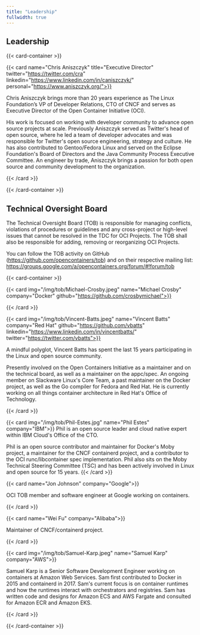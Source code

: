 ```yaml
---
title: "Leadership"
fullwidth: true
---
```


## Leadership

{{< card-container >}}

{{< card name="Chris Aniszczyk" title="Executive Director" twitter="https://twitter.com/cra" linkedin="https://www.linkedin.com/in/caniszczyk/" personal="https://www.aniszczyk.org/">}}

Chris Aniszczyk brings more than 20 years experience as The Linux Foundation’s VP of Developer Relations, CTO of CNCF and serves as Executive Director of the Open Container Initiative (OCI).

His work is focused on working with developer community to advance open source projects at scale. Previously Aniszczyk served as Twitter's head of open source, where he led a team of developer advocates and was responsible for Twitter's open source engineering, strategy and culture. He has also contributed to Gentoo/Fedora Linux and served on the Eclipse Foundation's Board of Directors and the Java Community Process Executive Committee. An engineer by trade, Aniszczyk brings a passion for both open source and community development to the organization.​

{{< /card >}}

{{< /card-container >}}

## Technical Oversight Board

The Technical Oversight Board (TOB) is responsible for managing conflicts, violations of procedures or guidelines and any cross-project or high-level issues that cannot be resolved in the TDC for OCI Projects. The TOB shall also be responsible for adding, removing or reorganizing OCI Projects.

You can follow the TOB activity on GitHub (https://github.com/opencontainers/tob) and on their respective mailing list: https://groups.google.com/a/opencontainers.org/forum/#!forum/tob

{{< card-container >}}

{{< card img="/img/tob/Michael-Crosby.jpeg" name="Michael Crosby" company="Docker" github="https://github.com/crosbymichael">}}

{{< /card >}}

{{< card img="/img/tob/Vincent-Batts.jpeg" name="Vincent Batts" company="Red Hat" github="https://github.com/vbatts" linkedin="https://www.linkedin.com/in/vincentbatts/" twitter="https://twitter.com/vbatts">}}

A mindful polyglot, Vincent Batts has spent the last 15 years participating in the Linux and open source community.

Presently involved on the Open Containers Initiative as a maintainer and on the technical board, as well as a maintainer on the appc/spec. An ongoing member on Slackware Linux's Core Team, a past
maintainer on the Docker project, as well as the Go compiler for Fedora and Red Hat. He is currently working on all things container architecture in Red Hat's Office of Technology.

{{< /card >}}

{{< card img="/img/tob/Phil-Estes.jpg" name="Phil Estes" company="IBM">}}
Phil is an open source leader and cloud native expert within IBM Cloud's Office of the CTO.

Phil is an open source contributor and maintainer for Docker's Moby project, 
a maintainer for the CNCF containerd project, and a contributor to the OCI runc/libcontainer spec implementation. Phil also sits on the Moby Technical Steering Committee (TSC) and has been actively involved in Linux and open source for 15 years. 
{{< /card >}}

{{< card name="Jon Johnson" company="Google">}}

OCI TOB member and software engineer at Google working on containers.

{{< /card >}}

{{< card name="Wei Fu" company="Alibaba">}}

Maintainer of CNCF/containerd project.

{{< /card >}}

{{< card img="/img/tob/Samuel-Karp.jpeg" name="Samuel Karp" company="AWS">}}

Samuel Karp is a Senior Software Development Engineer working on containers at Amazon Web Services. Sam first contributed to Docker in 2015 and containerd in 2017. Sam's current focus is on container runtimes and how the runtimes interact with orchestrators and registries. Sam has written code and designs for Amazon ECS and AWS Fargate and consulted for Amazon ECR and Amazon EKS.

{{< /card >}}

{{< /card-container >}}
